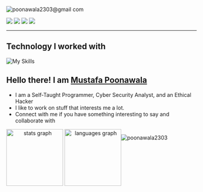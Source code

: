 
![poonawala2303@gmail com](https://github.com/poonawala2303/poonawala2303/assets/77799091/ccc69059-1a56-46d2-986b-7b2ad8d67968)



<p>
<a href="https://wa.me/918108279310?text=Hi+Mustafa nice to meet you" target="_blank"><img src="https://img.shields.io/badge/WhatsApp-25D366?style=for-the-badge&logo=whatsapp&logoColor=white"></a>
<a href="mailto:poonawala2303@gmail.com" target="_blank"><img src="https://img.shields.io/badge/Gmail-D14836?style=for-the-badge&logo=gmail&logoColor=white"></a>
<a href="https://www.instagram.com/mustafa23090/" target="_blank"><img src="https://img.shields.io/badge/Instagram-E4405F?style=for-the-badge&logo=instagram&logoColor=white"></a>
<a href="https://www.linkedin.com/in/mustafa-poonawala-9a1a66195/" target="_blank"><img src="https://img.shields.io/badge/LinkedIn-0077B5?style=for-the-badge&logo=linkedin&logoColor=white"></a>
</p>
<hr/>

## Technology I worked with

<p>
 
 ![My Skills](https://skillicons.dev/icons?i=java,cpp,css,docker,firebase,git,github,html,js,materialui,bootstrap,mongodb,postgres,py,react,aws,gcp,kubernetes,linux,mysql,ubuntu,vite,figma)
 
</p>


## Hello there! I am <a href="https://www.arya-nair.in/" target="_blank">Mustafa Poonawala</a>  

<ul>
  <li>I am a Self-Taught Programmer, Cyber Security Analyst, and an Ethical Hacker</li>
  <li>I like to work on stuff that interests me a lot.</li>
  <li>Connect with me if you have something interesting to say and collaborate with</li>
</ul>
<div style="display:flex;flex-direction:row">

<!---[![GitHub Streak](https://github-readme-streak-stats.herokuapp.com/?user=poonawala2303&theme=react)](https://git.io/streak-stats) --->
<div align="center">
  <img src="https://github-readme-stats.vercel.app/api?username=poonawala2303&hide_title=false&hide_rank=false&show_icons=true&include_all_commits=true&count_private=true&disable_animations=false&theme=dracula&locale=en&hide_border=false" height="150" alt="stats graph"  />
  <img src="https://github-readme-stats.vercel.app/api/top-langs?username=poonawala2303&locale=en&hide_title=false&layout=compact&card_width=320&langs_count=5&theme=dracula&hide_border=false" height="150" alt="languages graph"  />
</div>
<!--- <p><img align="center" src="https://github-readme-stats.vercel.app/api/top-langs?username=poonawala2303&show_icons=true&locale=en&layout=compact" alt="poonawala2303" /></p> --->
<p align="left"> <img src="https://komarev.com/ghpvc/?username=poonawala2303&label=Profile%20views&color=0e75b6&style=flat" alt="poonawala2303" /> </p>

</div>
